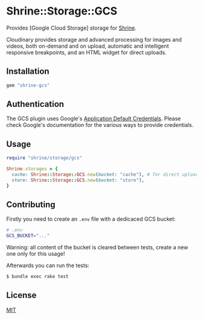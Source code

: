 # Shrine::Storage::GCS

Provides [Google Cloud Storage] storage for [Shrine].

Cloudinary provides storage and advanced processing for images and videos, both
on-demand and on upload, automatic and intelligent responsive breakpoints, and
an HTML widget for direct uploads.

## Installation

```ruby
gem "shrine-gcs"
```

## Authentication

The GCS plugin uses Google's [Application Default Credentials]. Please check Google's
documentation for the various ways to provide credentials.

## Usage

```rb
require "shrine/storage/gcs"

Shrine.storages = {
  cache: Shrine::Storage::GCS.new(bucket: "cache"), # for direct uploads
  store: Shrine::Storage::GCS.new(bucket: "store"),
}
```

## Contributing

Firstly you need to create an `.env` file with a dedicaced GCS bucket:

```sh
# .env
GCS_BUCKET="..."
```

Warning: all content of the bucket is cleared between tests, create a new one only for this usage!

Afterwards you can run the tests:

```sh
$ bundle exec rake test
```

## License

[MIT](http://opensource.org/licenses/MIT)

[GCS]: https://cloud.google.com/storage/
[Shrine]: https://github.com/janko-m/shrine
[Application Default Credentials]: https://developers.google.com/identity/protocols/application-default-credentials
